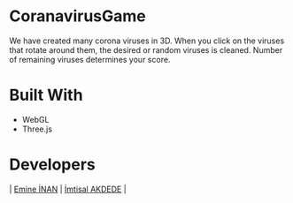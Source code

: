 # CoranavirusGame

We have created many corona viruses in 3D. When you click on the viruses that rotate around them, the desired or random viruses is cleaned. 
Number of remaining viruses determines your score.

# Built With

- WebGL
- Three.js

# Developers
| [Emine İNAN](https://github.com/emineinan) | [İmtisal AKDEDE](https://github.com/akdedeimtisal) |